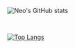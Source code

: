 ![Neo's GitHub stats](https://github-readme-stats-one-gules.vercel.app/api?username=Altair200333&hide=contribs,prs&theme=gruvbox&count_private=true)

<br>

[![Top Langs](https://github-readme-stats-one-gules.vercel.app/api/top-langs/?username=Altair200333&hide=html,Objective-C&count_private=true&langs_count=7&theme=gruvbox)](https://github.com/Altair200333/github-readme-stats)

